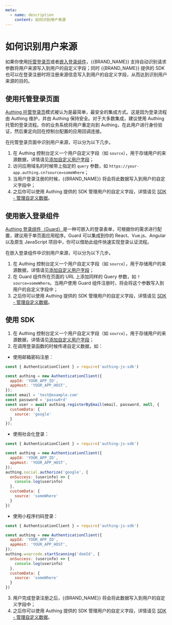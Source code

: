 ```yaml
---
meta:
  - name: description
    content: 如何识别用户来源
---
```


# 如何识别用户来源

<LastUpdated/>

如果你使用[托管登录页](/guides/basics/authenticate-first-user/use-hosted-login-page.md)或者[嵌入登录组件](/reference-new/guard/)，{{BRAND_NAME}} 支持自动识别请求参数将用户来源写入到用户的自定义字段；同时 {{BRAND_NAME}} 提供的 SDK 也可以在登录注册时将注册来源信息写入到用户的自定义字段，从而达到识别用户来源的目的。

## 使用托管登录页面

[Authing 托管登录页](/guides/basics/authenticate-first-user/use-hosted-login-page.md)模式被认为是最简单，最安全的集成方式。这是因为登录流程由 Authing 维护，并由 Authing 保持安全。对于大多数集成，建议使用 Authing 托管的登录流程。你的业务系统将用户重定向到 Authing，在此用户进行身份验证，然后重定向回在控制台配置的应用回调连接。

在托管登录页面中识别用户来源，可以分为以下几步。

1. 在 Authing 控制台定义一个用户自定义字段（如 `source`），用于存储用户的来源数据，详情请见[添加自定义用户字段](/guides/users/user-defined-field/)；
2. 访问应用域名的时候带上指定的 `query` 参数，如 `https://your-app.authing.cn?source=someWhere`；
3. 当用户登录注册的时候，{{BRAND_NAME}} 将会将此数据写入到用户的自定义字段中；
4. 之后你可以使用 Authing 提供的 SDK 管理用户的自定义字段，详情请见 [SDK - 管理自定义数据](/reference-new/web/sdk-for-node/management/UsersManagementClient.md#获取自定义数据)。

## 使用嵌入登录组件

[Authing 登录组件（Guard）](/reference-new/guard/)是一种可嵌入的登录表单，可根据你的需求进行配置，建议用于单页面应用程序。Guard 可以集成到你的 React、Vue.js、Angular 以及原生 JavaScript 项目中，你可以借助此组件快速实现登录认证流程。

在嵌入登录组件中识别用户来源，可以分为以下几步。

1. 在 Authing 控制台定义一个用户自定义字段（如 `source`），用于存储用户的来源数据，详情请见[添加自定义用户字段](/guides/users/user-defined-field/)；
2. 在 Guard 组件所在页面的 URL 上添加同样的 Query 参数，如 `?source=someWhere`。当用户使用 Guard 组件注册时，将会将这个参数写入到用户的自定义字段中；
3. 之后你可以使用 Authing 提供的 SDK 管理用户的自定义字段，详情请见 [SDK - 管理自定义数据](/reference-new/web/sdk-for-node/management/UsersManagementClient.md#获取自定义数据)。

## 使用 SDK

1. 在 Authing 控制台定义一个用户自定义字段（如 `source`），用于存储用户的来源数据，详情请见[添加自定义用户字段](/guides/users/user-defined-field/)；
2. 在调用登录函数的时候传递自定义数据，如：

- 使用邮箱密码注册：

```javascript
const { AuthenticationClient } = require('authing-js-sdk')

const authing = new AuthenticationClient({
  appId: 'YOUR_APP_ID',
  appHost: 'YOUR_APP_HOST',
});
const email = 'test@example.com'
const password = 'passw0rd'
const user = await authing.registerByEmail(email, password, null, {
  customData: {
    source: 'google'
  }
});
```

- 使用社会化登录：

```javascript
const { AuthenticationClient } = require('authing-js-sdk')

const authing = new AuthenticationClient({
  appId: 'YOUR_APP_ID',
  appHost: 'YOUR_APP_HOST',
});
authing.social.authorize('google', {
  onSuccess: (userinfo) => {
    console.log(userinfo)
  },
  customData: {
    source: 'someWhere'
  }
})
```

- 使用小程序扫码登录：

```javascript
const { AuthenticationClient } = require('authing-js-sdk')

const authing = new AuthenticationClient({
  appId: 'YOUR_APP_ID',
  appHost: 'YOUR_APP_HOST',
});
authing.wxqrcode.startScanning('domId', {
  onSuccess: (userinfo) => {
    console.log(userinfo)
  },
  customData: {
    source: 'someWhere'
  }
})
```

3. 用户完成登录注册之后，{{BRAND_NAME}} 将会将此数据写入到用户的自定义字段中；
4. 之后你可以使用 Authing 提供的 SDK 管理用户的自定义字段，详情请见 [SDK - 管理自定义数据](/reference-new/web/sdk-for-node/management/UsersManagementClient.md#获取自定义数据)。

